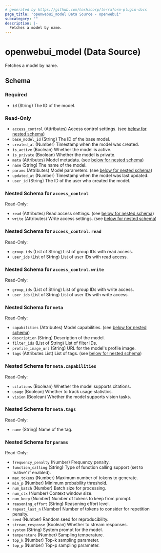 ```yaml
---
# generated by https://github.com/hashicorp/terraform-plugin-docs
page_title: "openwebui_model Data Source - openwebui"
subcategory: ""
description: |-
  Fetches a model by name.
---
```


# openwebui_model (Data Source)

Fetches a model by name.



<!-- schema generated by tfplugindocs -->
## Schema

### Required

- `id` (String) The ID of the model.

### Read-Only

- `access_control` (Attributes) Access control settings. (see [below for nested schema](#nestedatt--access_control))
- `base_model_id` (String) The ID of the base model.
- `created_at` (Number) Timestamp when the model was created.
- `is_active` (Boolean) Whether the model is active.
- `is_private` (Boolean) Whether the model is private.
- `meta` (Attributes) Model metadata. (see [below for nested schema](#nestedatt--meta))
- `name` (String) The name of the model.
- `params` (Attributes) Model parameters. (see [below for nested schema](#nestedatt--params))
- `updated_at` (Number) Timestamp when the model was last updated.
- `user_id` (String) The ID of the user who created the model.

<a id="nestedatt--access_control"></a>
### Nested Schema for `access_control`

Read-Only:

- `read` (Attributes) Read access settings. (see [below for nested schema](#nestedatt--access_control--read))
- `write` (Attributes) Write access settings. (see [below for nested schema](#nestedatt--access_control--write))

<a id="nestedatt--access_control--read"></a>
### Nested Schema for `access_control.read`

Read-Only:

- `group_ids` (List of String) List of group IDs with read access.
- `user_ids` (List of String) List of user IDs with read access.


<a id="nestedatt--access_control--write"></a>
### Nested Schema for `access_control.write`

Read-Only:

- `group_ids` (List of String) List of group IDs with write access.
- `user_ids` (List of String) List of user IDs with write access.



<a id="nestedatt--meta"></a>
### Nested Schema for `meta`

Read-Only:

- `capabilities` (Attributes) Model capabilities. (see [below for nested schema](#nestedatt--meta--capabilities))
- `description` (String) Description of the model.
- `filter_ids` (List of String) List of filter IDs.
- `profile_image_url` (String) URL for the model's profile image.
- `tags` (Attributes List) List of tags. (see [below for nested schema](#nestedatt--meta--tags))

<a id="nestedatt--meta--capabilities"></a>
### Nested Schema for `meta.capabilities`

Read-Only:

- `citations` (Boolean) Whether the model supports citations.
- `usage` (Boolean) Whether to track usage statistics.
- `vision` (Boolean) Whether the model supports vision tasks.


<a id="nestedatt--meta--tags"></a>
### Nested Schema for `meta.tags`

Read-Only:

- `name` (String) Name of the tag.



<a id="nestedatt--params"></a>
### Nested Schema for `params`

Read-Only:

- `frequency_penalty` (Number) Frequency penalty.
- `function_calling` (String) Type of function calling support (set to 'native' if enabled).
- `max_tokens` (Number) Maximum number of tokens to generate.
- `min_p` (Number) Minimum probability threshold.
- `num_batch` (Number) Batch size for processing.
- `num_ctx` (Number) Context window size.
- `num_keep` (Number) Number of tokens to keep from prompt.
- `reasoning_effort` (String) Reasoning effort level.
- `repeat_last_n` (Number) Number of tokens to consider for repetition penalty.
- `seed` (Number) Random seed for reproducibility.
- `stream_response` (Boolean) Whether to stream responses.
- `system` (String) System prompt for the model.
- `temperature` (Number) Sampling temperature.
- `top_k` (Number) Top-k sampling parameter.
- `top_p` (Number) Top-p sampling parameter.
